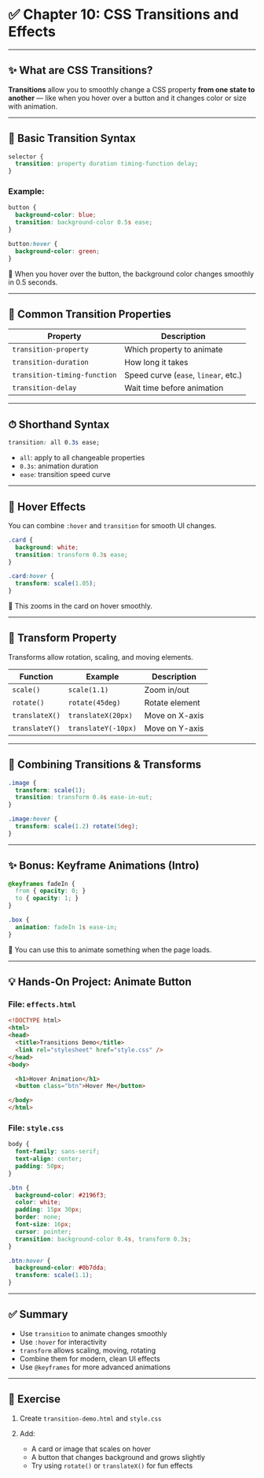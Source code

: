 # ✅ Chapter 10: CSS Transitions and Effects

---

## ✨ What are CSS Transitions?

**Transitions** allow you to smoothly change a CSS property **from one state to another** — like when you hover over a button and it changes color or size with animation.

---

## 🔄 Basic Transition Syntax

```css
selector {
  transition: property duration timing-function delay;
}
```

### Example:

```css
button {
  background-color: blue;
  transition: background-color 0.5s ease;
}

button:hover {
  background-color: green;
}
```

🎯 When you hover over the button, the background color changes smoothly in 0.5 seconds.

---

## 🔧 Common Transition Properties

| Property                     | Description                          |
| ---------------------------- | ------------------------------------ |
| `transition-property`        | Which property to animate            |
| `transition-duration`        | How long it takes                    |
| `transition-timing-function` | Speed curve (`ease`, `linear`, etc.) |
| `transition-delay`           | Wait time before animation           |

---

## ⏱ Shorthand Syntax

```css
transition: all 0.3s ease;
```

* `all`: apply to all changeable properties
* `0.3s`: animation duration
* `ease`: transition speed curve

---

## 🎯 Hover Effects

You can combine `:hover` and `transition` for smooth UI changes.

```css
.card {
  background: white;
  transition: transform 0.3s ease;
}

.card:hover {
  transform: scale(1.05);
}
```

📌 This zooms in the card on hover smoothly.

---

## 🔁 Transform Property

Transforms allow rotation, scaling, and moving elements.

| Function       | Example             | Description    |
| -------------- | ------------------- | -------------- |
| `scale()`      | `scale(1.1)`        | Zoom in/out    |
| `rotate()`     | `rotate(45deg)`     | Rotate element |
| `translateX()` | `translateX(20px)`  | Move on X-axis |
| `translateY()` | `translateY(-10px)` | Move on Y-axis |

---

## 🧩 Combining Transitions & Transforms

```css
.image {
  transform: scale(1);
  transition: transform 0.4s ease-in-out;
}

.image:hover {
  transform: scale(1.2) rotate(5deg);
}
```

---

## ✨ Bonus: Keyframe Animations (Intro)

```css
@keyframes fadeIn {
  from { opacity: 0; }
  to { opacity: 1; }
}

.box {
  animation: fadeIn 1s ease-in;
}
```

📌 You can use this to animate something when the page loads.

---

## 💡 Hands-On Project: Animate Button

### File: `effects.html`

```html
<!DOCTYPE html>
<html>
<head>
  <title>Transitions Demo</title>
  <link rel="stylesheet" href="style.css" />
</head>
<body>

  <h1>Hover Animation</h1>
  <button class="btn">Hover Me</button>

</body>
</html>
```

### File: `style.css`

```css
body {
  font-family: sans-serif;
  text-align: center;
  padding: 50px;
}

.btn {
  background-color: #2196f3;
  color: white;
  padding: 15px 30px;
  border: none;
  font-size: 16px;
  cursor: pointer;
  transition: background-color 0.4s, transform 0.3s;
}

.btn:hover {
  background-color: #0b7dda;
  transform: scale(1.1);
}
```

---

## ✅ Summary

* Use `transition` to animate changes smoothly
* Use `:hover` for interactivity
* `transform` allows scaling, moving, rotating
* Combine them for modern, clean UI effects
* Use `@keyframes` for more advanced animations

---

## 🧪 Exercise

1. Create `transition-demo.html` and `style.css`
2. Add:

   * A card or image that scales on hover
   * A button that changes background and grows slightly
   * Try using `rotate()` or `translateX()` for fun effects

